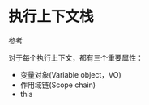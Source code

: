 # 执行上下文栈
[参考](https://github.com/mqyqingfeng/Blog/issues/4)

对于每个执行上下文，都有三个重要属性：

* 变量对象(Variable object，VO)
* 作用域链(Scope chain)
* this